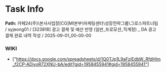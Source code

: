 # Task Info

**Path:** 카페24(주)\본사사업장\[CG]MI본부\마케팅센터\성장전략그룹\그로스파트너팀 / syjeong01 / [323818] 광고 결제 및 예산 반영 (일반_프로모션_직계정) _ DA 광고 결제 완료 내역 작성 / 2025-09-01_00-00-00

### WIKI
- ["https://docs.google.com/spreadsheets/d/1Q0TJp1L9aFziEdbW_RfdHIm_f2CP-ADjyoR72XNU-bA/edit?gid=1958455941#gid=1958455941"]

